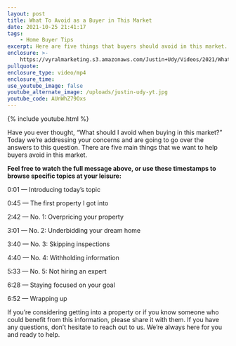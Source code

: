 ```yaml
---
layout: post
title: What To Avoid as a Buyer in This Market
date: 2021-10-25 21:41:17
tags:
    - Home Buyer Tips
excerpt: Here are five things that buyers should avoid in this market.
enclosure: >-
    https://vyralmarketing.s3.amazonaws.com/Justin+Udy/Videos/2021/What+To+Avoid+as+a+Buyer+in+This+Market.mp4
pullquote:
enclosure_type: video/mp4
enclosure_time:
use_youtube_image: false
youtube_alternate_image: /uploads/justin-udy-yt.jpg
youtube_code: AUnWhZ79Oxs
---
```

{% include youtube.html %}

Have you ever thought, “What should I avoid when buying in this market?” Today we’re addressing your concerns and are going to go over the answers to this question. There are five main things that we want to help buyers avoid in this market.

**Feel free to watch the full message above, or use these timestamps to browse specific topics at your leisure:**

0:01 — Introducing today’s topic

0:45 — The first property I got into

2:42 — No. 1: Overpricing your property

3:01 — No. 2: Underbidding your dream home

3:40 — No. 3: Skipping inspections

4:40 — No. 4: Withholding information

5:33 — No. 5: Not hiring an expert

6:28 — Staying focused on your goal

6:52 — Wrapping up

If you’re considering getting into a property or if you know someone who could benefit from this information, please share it with them. If you have any questions, don’t hesitate to reach out to us. We’re always here for you and ready to help.
